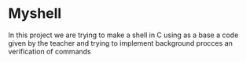 # Myshell
In this project we are trying to make a shell in C using as a base a code given by the teacher and trying to implement background procces an verification of commands
